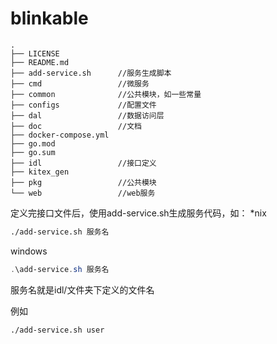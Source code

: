 # blinkable

```
.
├── LICENSE
├── README.md
├── add-service.sh      //服务生成脚本
├── cmd                 //微服务
├── common              //公共模块，如一些常量
├── configs             //配置文件
├── dal                 //数据访问层
├── doc                 //文档
├── docker-compose.yml  
├── go.mod 
├── go.sum
├── idl                 //接口定义
├── kitex_gen
├── pkg                 //公共模块
└── web                 //web服务
```

定义完接口文件后，使用add-service.sh生成服务代码，如：
*nix
```bash
./add-service.sh 服务名
```
windows
```powershell
.\add-service.sh 服务名
```

服务名就是idl/文件夹下定义的文件名

例如

```bash
./add-service.sh user
```
